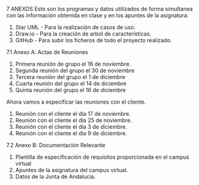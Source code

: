 7  ANEXOS
Esto son los programas y datos utilizados de forma simultanea con las información obtenida en clase y en los apuntes de la asignatura.
1. Star UML - Para la realización de casos de uso.
2. Draw.io - Para la creación de arbol de características.
3. GitHub - Para subir los ficheros de todo el proyecto realizado.


7.1  Anexo A: Actas de Reuniones
1. Primera reunión de grupo el 16 de noviembre.
2. Segunda reunión del grupo el 30 de noviembre
3. Tercera reunión del grupo el 1 de diciembre
4. Cuarta reunión del grupo el 14 de diciembre
5. Quinta reunión del grupo el 16 de diciembre

Ahora vamos a especificar las reuniones con el cliente.
1. Reunión con el cliente el día 17 de noviembre.
2. Reunión con el cliente el día 25 de noviembre.
3. Reunión con el cliente el día 3 de diciembre.
4. Reunión con el cliente el día 9 de diciembre.

    
7.2  Anexo B: Documentación Relevante
 1. Plantilla de especificación de requisitos proporcionada en el campus virtual
 2. Apuntes de la asignatura del campus virtual.
 3. Datos de la Junta de Andalucía.